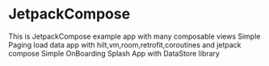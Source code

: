 # JetpackCompose
This is JetpackCompose example app with many composable views
Simple Paging load data app with hilt,vm,room,retrofit,coroutines and jetpack compose 
Simple OnBoarding Splash App with DataStore library
